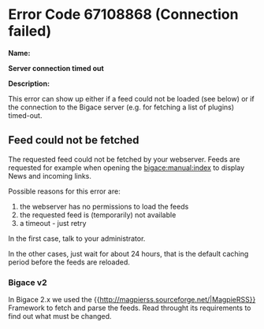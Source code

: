 #  Error Code 67108868 (Connection failed)

__Name:__ 

**Server connection timed out**

__Description:__

This error can show up either if a feed could not be loaded (see below) or if the connection to the Bigace server (e.g. for fetching a list of plugins) timed-out.

## Feed could not be fetched

The requested feed could not be fetched by your webserver. Feeds are requested for example when opening the [bigace:manual:index](bigace/manual/index) to display News and incoming links.

Possible reasons for this error are:
 1.  the webserver has no permissions to load the feeds
 2.  the requested feed is (temporarily) not available
 3.  a timeout - just retry

In the first case, talk to your administrator. 

In the other cases, just wait for about 24 hours, that is the default caching period before the feeds are reloaded.

### Bigace v2

In Bigace 2.x we used the {{http://magpierss.sourceforge.net/|MagpieRSS}} Framework to fetch and parse the feeds. Read throught its requirements to find out what must be changed.
